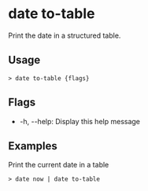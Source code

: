 # date to-table

Print the date in a structured table.

## Usage

```shell
> date to-table {flags}
```

## Flags

- -h, --help: Display this help message

## Examples

Print the current date in a table

```shell
> date now | date to-table
```
